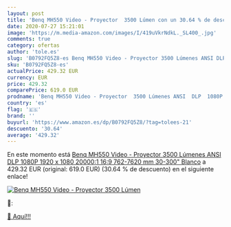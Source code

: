 ```yaml
---
layout: post
title: 'Benq MH550 Video - Proyector  3500 Lúmen con un 30.64 % de descuento'
date: 2020-07-27 15:21:01
image: 'https://m.media-amazon.com/images/I/419uVkrNdkL._SL400_.jpg'
comments: true
category: ofertas
author: 'tole.es'
slug: 'B0792FQ5Z8-es Benq MH550 Video - Proyector 3500 Lúmenes ANSI DLP 1080P...'
sku: 'B0792FQ5Z8-es'
actualPrice: 429.32 EUR
currency: EUR
price: 429.32
comparePrice: 619.0 EUR
prodname: 'Benq MH550 Video - Proyector  3500 Lúmenes ANSI  DLP  1080P  1920 x 1080   20000:1  16:9  762-7620 mm  30-300"    Blanco'
country: 'es'
flag: '🇪🇸'
brand: ''
buyurl: 'https://www.amazon.es/dp/B0792FQ5Z8/?tag=tolees-21'
descuento: '30.64'
average: '429.32'
---
```


En este momento está [Benq MH550 Video - Proyector  3500 Lúmenes ANSI  DLP  1080P  1920 x 1080   20000:1  16:9  762-7620 mm  30-300"    Blanco](https://www.amazon.es/dp/B0792FQ5Z8/?tag=tolees-21) a 429.32 EUR (original: 619.0 EUR) (30.64 %  de descuento) en el siguiente enlace!

[![Benq MH550 Video - Proyector  3500 Lúmen](https://m.media-amazon.com/images/I/419uVkrNdkL._SL400_.jpg)](https://www.amazon.es/dp/B0792FQ5Z8/?tag=tolees-21)

🔎:


[🛒 Aquí!!!](https://www.amazon.es/dp/B0792FQ5Z8/?tag=tolees-21)
